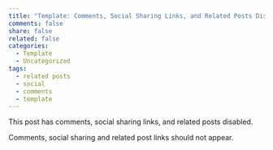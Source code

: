 ```yaml
---
title: "Template: Comments, Social Sharing Links, and Related Posts Disabled"
comments: false
share: false
related: false
categories:
  - Template
  - Uncategorized
tags:
  - related posts
  - social
  - comments
  - template
---
```

This post has comments, social sharing links, and related posts disabled.

Comments, social sharing and related post links should not appear.